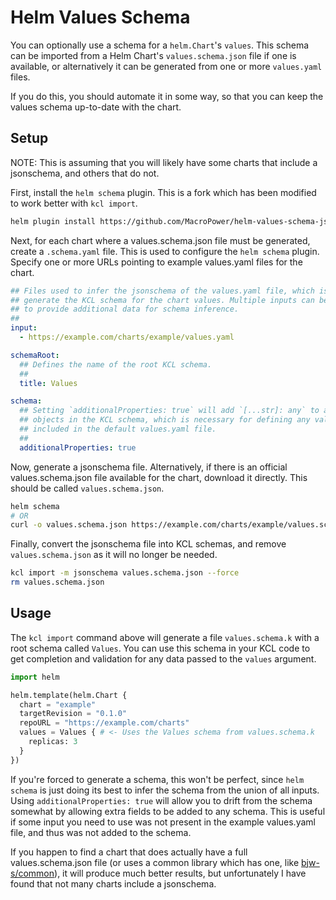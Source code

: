 # Helm Values Schema

You can optionally use a schema for a `helm.Chart`'s `values`. This schema can be imported from a Helm Chart's `values.schema.json` file if one is available, or alternatively it can be generated from one or more `values.yaml` files.

If you do this, you should automate it in some way, so that you can keep the values schema up-to-date with the chart.

## Setup

NOTE: This is assuming that you will likely have some charts that include a jsonschema, and others that do not.

First, install the `helm schema` plugin. This is a fork which has been modified to work better with `kcl import`.

```bash
helm plugin install https://github.com/MacroPower/helm-values-schema-json.git
```

Next, for each chart where a values.schema.json file must be generated, create a `.schema.yaml` file. This is used to configure the `helm schema` plugin. Specify one or more URLs pointing to example values.yaml files for the chart.

```yaml
## Files used to infer the jsonschema of the values.yaml file, which is used to
## generate the KCL schema for the chart values. Multiple inputs can be defined
## to provide additional data for schema inference.
##
input:
  - https://example.com/charts/example/values.yaml

schemaRoot:
  ## Defines the name of the root KCL schema.
  ##
  title: Values

schema:
  ## Setting `additionalProperties: true` will add `[...str]: any` to all
  ## objects in the KCL schema, which is necessary for defining any values not
  ## included in the default values.yaml file.
  ##
  additionalProperties: true
```

Now, generate a jsonschema file. Alternatively, if there is an official values.schema.json file available for the chart, download it directly. This should be called `values.schema.json`.

```bash
helm schema
# OR
curl -o values.schema.json https://example.com/charts/example/values.schema.json
```

Finally, convert the jsonschema file into KCL schemas, and remove `values.schema.json` as it will no longer be needed.

```bash
kcl import -m jsonschema values.schema.json --force
rm values.schema.json
```

## Usage

The `kcl import` command above will generate a file `values.schema.k` with a root schema called `Values`. You can use this schema in your KCL code to get completion and validation for any data passed to the `values` argument.

```py
import helm

helm.template(helm.Chart {
  chart = "example"
  targetRevision = "0.1.0"
  repoURL = "https://example.com/charts"
  values = Values { # <- Uses the Values schema from values.schema.k
    replicas: 3
  }
})
```

If you're forced to generate a schema, this won't be perfect, since `helm schema` is just doing its best to infer the schema from the union of all inputs. Using `additionalProperties: true` will allow you to drift from the schema somewhat by allowing extra fields to be added to any schema. This is useful if some input you need to use was not present in the example values.yaml file, and thus was not added to the schema.

If you happen to find a chart that does actually have a full values.schema.json file (or uses a common library which has one, like [bjw-s/common](https://github.com/bjw-s/helm-charts)), it will produce much better results, but unfortunately I have found that not many charts include a jsonschema.
